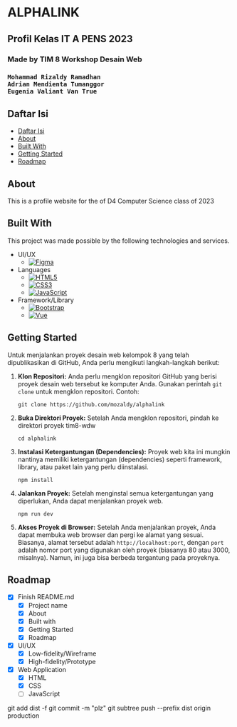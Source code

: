 <h1>ALPHALINK</h1>
<h2>Profil Kelas IT A PENS 2023 </h2>
<h3>Made by TIM 8 Workshop Desain Web<h3>

```
Mohammad Rizaldy Ramadhan
Adrian Mendienta Tumanggor
Eugenia Valiant Van True
```

## Daftar Isi

- [Daftar Isi](#daftar-isi)
- [About](#about)
- [Built With](#built-with)
- [Getting Started](#getting-started)
- [Roadmap](#roadmap)


## About
This is a profile website for the of D4 Computer Science class of 2023

## Built With
This project was made possible by the following technologies and services.
* UI/UX
  * [![Figma][figma.com]][Figma-url]
* Languages
  * [![HTML5]][html5-url]
  * [![CSS3]][css-url]
  * [![JavaScript]][js-url]
* Framework/Library
  * [![Bootstrap][Bootstrap.com]][Bootstrap-url]
  * [![Vue][vue.js]][vue-url]

## Getting Started
Untuk menjalankan proyek desain web kelompok 8 yang telah dipublikasikan di GitHub, Anda perlu mengikuti langkah-langkah berikut:

1. **Klon Repositori:**
   Anda perlu mengklon repositori GitHub yang berisi proyek desain web tersebut ke komputer Anda. Gunakan perintah `git clone` untuk mengklon repositori. Contoh:

   ```shell
   git clone https://github.com/mozaldy/alphalink
   ```

2. **Buka Direktori Proyek:**
   Setelah Anda mengklon repositori, pindah ke direktori proyek tim8-wdw
   ```shell
   cd alphalink
   ```

3. **Instalasi Ketergantungan (Dependencies):**
   Proyek web kita ini mungkin nantinya memiliki ketergantungan (dependencies) seperti framework, library, atau paket lain yang perlu diinstalasi.
   ```shell
   npm install
   ```
4. **Jalankan Proyek:**
   Setelah menginstal semua ketergantungan yang diperlukan, Anda dapat menjalankan proyek web.
   ```shell
   npm run dev
   ```

5. **Akses Proyek di Browser:**
   Setelah Anda menjalankan proyek, Anda dapat membuka web browser dan pergi ke alamat yang sesuai. Biasanya, alamat tersebut adalah `http://localhost:port`, dengan `port` adalah nomor port yang digunakan oleh proyek (biasanya 80 atau 3000, misalnya). Namun, ini juga bisa berbeda tergantung pada proyeknya.

## Roadmap
- [x] Finish README.md
  - [x] Project name
  - [x] About
  - [x] Built with
  - [x] Getting Started
  - [x] Roadmap
- [x] UI/UX
  - [x] Low-fidelity/Wireframe
  - [x] High-fidelity/Prototype
- [x] Web Application
  - [x] HTML
  - [x] CSS
  - [ ] JavaScript

<!-- Links and images. -->
[vue-url]: https://vuejs.org/
[vue.js]: https://img.shields.io/badge/Vue.js-35495E?style=for-the-badge&logo=vuedotjs&logoColor=4FC08D
[Bootstrap.com]: https://img.shields.io/badge/Bootstrap-563D7C?style=for-the-badge&logo=bootstrap&logoColor=white
[Bootstrap-url]: https://getbootstrap.com
[Figma.com]: https://img.shields.io/badge/figma-%23F24E1E.svg?style=for-the-badge&logo=figma&logoColor=white
[Figma-url]: https://figma.com 
[HTML5]: https://img.shields.io/badge/html5-%23E34F26.svg?style=for-the-badge&logo=html5&logoColor=white
[html5-url]: https://w3schools.com/html 
[CSS3]: https://img.shields.io/badge/css3-%231572B6.svg?style=for-the-badge&logo=css3&logoColor=white
[css-url]: https://w3schools.com/css
[JavaScript]: https://img.shields.io/badge/javascript-%23323330.svg?style=for-the-badge&logo=javascript&logoColor=%23F7DF1E
[js-url]: https://w3schools.com/js

git add dist -f
git commit -m "plz"
git subtree push --prefix dist origin production
